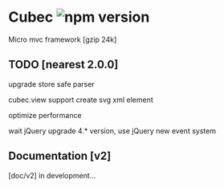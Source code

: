 # Cubec ![npm version](https://img.shields.io/npm/v/cubec.svg?label=cubec&style=flat-square&maxAge=3600)

Micro mvc framework [gzip 24k]

## TODO [nearest 2.0.0]

upgrade store safe parser

cubec.view support create svg xml element

optimize performance

wait jQuery upgrade 4.* version, use jQuery new event system

## Documentation [v2]

[doc/v2] in development...
